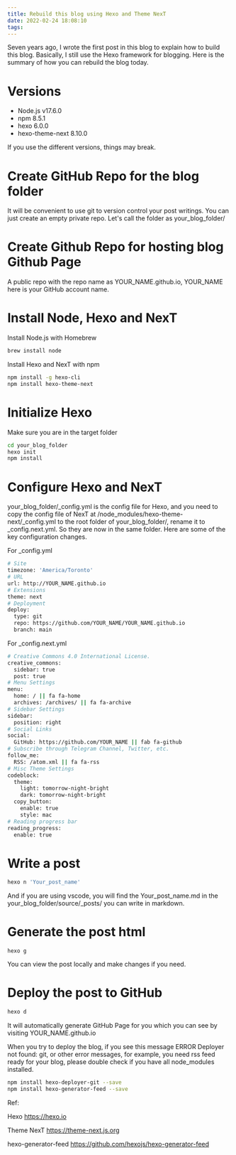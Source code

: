 ```yaml
---
title: Rebuild this blog using Hexo and Theme NexT
date: 2022-02-24 18:08:10
tags:
---
```

Seven years ago, I wrote the first post in this blog to explain how to build this blog. Basically, I still use the Hexo framework for blogging. Here is the summary of how you can rebuild the blog today.

# Versions
- Node.js v17.6.0
- npm 8.5.1
- hexo 6.0.0
- hexo-theme-next 8.10.0

If you use the different versions, things may break.

# Create GitHub Repo for the blog folder
It will be convenient to use git to version control your post writings. You can just create an empty private repo. Let's call the folder as your_blog_folder/

# Create Github Repo for hosting blog Github Page
A public repo with the repo name as YOUR_NAME.github.io, YOUR_NAME here is your GitHub account name.

# Install Node, Hexo and NexT
Install Node.js with Homebrew
```bash
brew install node
```
Install Hexo and NexT with npm
```bash
npm install -g hexo-cli
npm install hexo-theme-next
```
# Initialize Hexo
Make sure you are in the target folder
```bash
cd your_blog_folder
hexo init
npm install
```
# Configure Hexo and NexT
your_blog_folder/_config.yml is the config file for Hexo, and you need to copy the config file of NexT at /node_modules/hexo-theme-next/_config.yml to the root folder of your_blog_folder/, rename it to _config.next.yml. So they are now in the same folder. Here are some of the key configuration changes. 

For _config.yml
```bash
# Site
timezone: 'America/Toronto'
# URL
url: http://YOUR_NAME.github.io
# Extensions
theme: next
# Deployment
deploy:
  type: git
  repo: https://github.com/YOUR_NAME/YOUR_NAME.github.io
  branch: main
```
For _config.next.yml
```bash
# Creative Commons 4.0 International License.
creative_commons:
  sidebar: true
  post: true
# Menu Settings
menu:
  home: / || fa fa-home
  archives: /archives/ || fa fa-archive
# Sidebar Settings
sidebar:
  position: right
# Social Links
social:
  GitHub: https://github.com/YOUR_NAME || fab fa-github
# Subscribe through Telegram Channel, Twitter, etc.
follow_me:
  RSS: /atom.xml || fa fa-rss
# Misc Theme Settings
codeblock:
  theme:
    light: tomorrow-night-bright
    dark: tomorrow-night-bright
  copy_button:
    enable: true
    style: mac
# Reading progress bar
reading_progress:
  enable: true
```
# Write a post
```bash
hexo n 'Your_post_name'
```
And if you are using vscode, you will find the Your_post_name.md in the your_blog_folder/source/_posts/ you can write in markdown.
# Generate the post html
```
hexo g
```
You can view the post locally and make changes if you need.
# Deploy the post to GitHub
```bash
hexo d
```
It will automatically generate GitHub Page for you which you can see by visiting YOUR_NAME.github.io

When you try to deploy the blog, if you see this message ERROR Deployer not found: git, or other error messages, for example, you need rss feed ready for your blog, please double check if you have all node_modules installed.
```bash
npm install hexo-deployer-git --save
npm install hexo-generator-feed --save
```

Ref:

Hexo
https://hexo.io

Theme NexT
https://theme-next.js.org

hexo-generator-feed
https://github.com/hexojs/hexo-generator-feed
